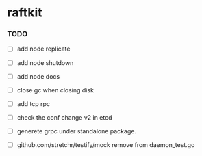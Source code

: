# raftkit

### TODO 
- [ ] add node replicate
- [ ] add node shutdown 
- [ ] add node docs 
- [ ] close gc when closing disk 
- [ ] add tcp rpc 
- [ ] check the conf change v2 in etcd
- [ ] generete grpc under standalone package. 
- [ ] github.com/stretchr/testify/mock remove from daemon_test.go



